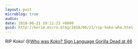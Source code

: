 ```yaml
---
layout: post
microblog: true
audio: 
date: 2018-06-21 19:11:23 +0800
guid: http://kerim.micro.blog/2018/06/21/rip-koko-who.html
---
```

RIP Koko! 😢[Who was Koko? Sign Language Gorilla Dead at 46](http://www.newsweek.com/koko-gorilla-sign-language-death-988302)
